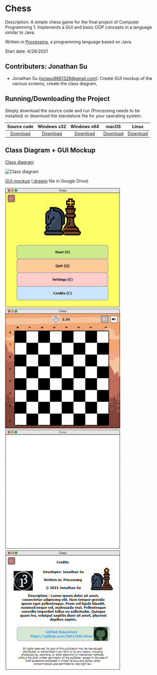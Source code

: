 # Chess

Description: A simple chess game for the final project of Computer Programming 1. Implements a GUI and basic OOP concepts in a language similar to Java.

Written in [Processing](https://processing.org/), a programming language based on Java.

Start date: 4/26/2021

## Contributers: Jonathan Su
+ Jonathan Su (jonasu9661328@gmail.com): Create GUI mockup of the various screens, create the class diagram, 

## Running/Downloading the Project

Simply download the source code and run (Processing needs to be installed) or download the standalone file for your operating system.

| Source code | Windows x32 | Windows x64 | macOS | Linux |
|:-----------:|:-----------:|:-----------:|:-----:|:-----:|
| [Download](https://github.com/9661328/Chess/tree/main/src/Chess) | [Download]() | [Download]() | [Download]() | [Download]()|

## Class Diagram + GUI Mockup
[Class diagram](https://drive.google.com/file/d/1hZU3DKWO7xImn2FjExnfXkTQaEVxK66c/view?usp=sharing) 

![Class diagram]()

[GUI mockup](https://drive.google.com/file/d/1H8nWMMpqz0LseFF-_cuypOIVfTHe6B8P/view?usp=sharing) ([.drawio](https://app.diagrams.net/) file in Google Drive)

![Home screen mockup](https://github.com/9661328/Chess/blob/main/assets/homeScreenMockup.png?raw=true)
![Start screen mockup](https://github.com/9661328/Chess/blob/main/assets/startScreenMockup.png?raw=true)
![Setting screen mockup](https://github.com/9661328/Chess/blob/main/assets/settingScreenMockup.png?raw=true)
![Credit screen mockup](https://github.com/9661328/Chess/blob/main/assets/creditScreenMockup.png?raw=true)
